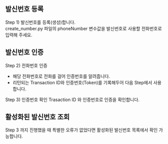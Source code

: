 ## 발신번호 등록

Step 1) 발신번호를 등록(생성)합니다.  
create_number.py 파일의 phoneNumber 변수값을 발신번호로 사용할 전화번호로 입력해 주세요.

## 발신번호 인증

Step 2) 전화번호 인증

* 해당 전화번호로 전화를 걸어 인증번호를 알려줍니다.
* 리턴되는 Transaction ID와 인증번호(Token)를 기록해두어 다음 Step에서 사용합니다.

Step 3) 인증번호 확인 Trasaction ID 와 인증번호로 인증을 확인합니다.

## 활성화된 발신번호 조회

Step 3 까지 진행했을 때 특별한 오류가 없었다면 활성화된 발신번호 목록에서 확인 가능합니다.


